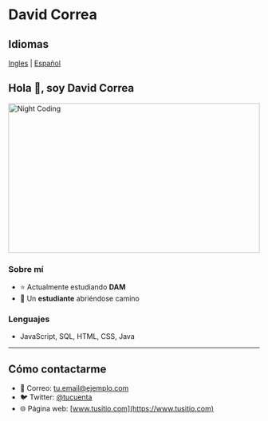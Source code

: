 # David Correa

## Idiomas

[Ingles](README.md) | [Español](README-es.md)

## Hola 👋, soy David Correa

<img alt="Night Coding" src="https://media2.giphy.com/media/v1.Y2lkPTc5MGI3NjExczVqM3F6cGNpeWg3ZGEyZWVjNnAwNTV0eTA3MGJpc3JiaXg0cHB6aiZlcD12MV9pbnRlcm5hbF9naWZfYnlfaWQmY3Q9Zw/6rOhtOcGJapBECjMkb/giphy.gif" width="100%" height="300px" align="center"/>

### Sobre mí
- ⭐ Actualmente estudiando **DAM**
- 👾 Un **estudiante** abriéndose camino

### Lenguajes
- JavaScript, SQL, HTML, CSS, Java

---

## Cómo contactarme
- 📧 Correo: tu.email@ejemplo.com
- 🐦 Twitter: [@tucuenta](https://twitter.com/tucuenta)
- 🌐 Página web: [www.tusitio.com](https://www.tusitio.com)

